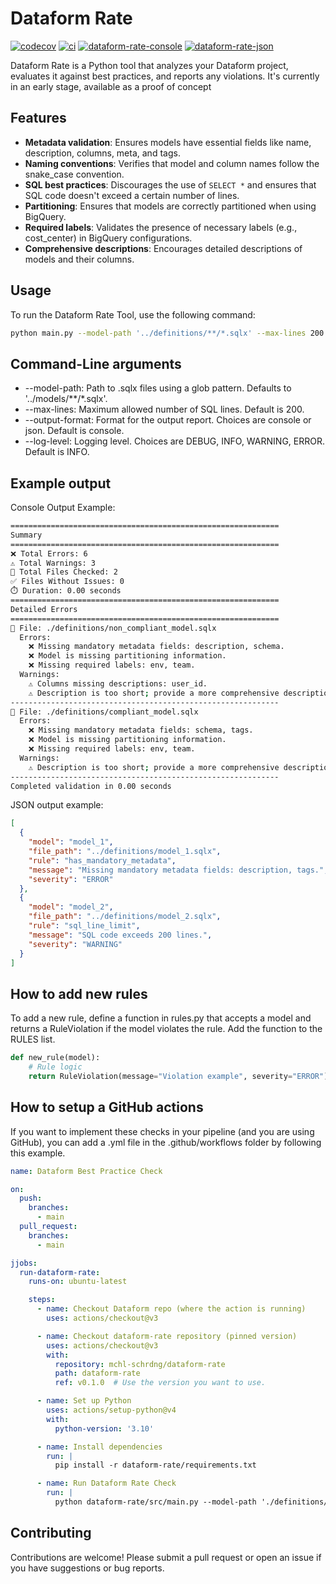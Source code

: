 # Dataform Rate

[![codecov](https://codecov.io/gh/mchl-schrdng/dataform-rate/main/graph/badge.svg)](https://codecov.io/gh/username/repository)
[![ci](https://github.com/mchl-schrdng/dataform-rate/actions/workflows/ci.yaml/badge.svg)](https://github.com/mchl-schrdng/dataform-rate/actions)
[![dataform-rate-console](https://github.com/mchl-schrdng/dataform-rate/actions/workflows/dataform-rate.yaml/badge.svg)](https://github.com/mchl-schrdng/dataform-rate-console/actions)
[![dataform-rate-json](https://github.com/mchl-schrdng/dataform-rate/actions/workflows/dataform-rate.yaml/badge.svg)](https://github.com/mchl-schrdng/dataform-rate-json/actions)


Dataform Rate is a Python tool that analyzes your Dataform project, evaluates it against best practices, and reports any violations.
It's currently in an early stage, available as a proof of concept 

## Features

- **Metadata validation**: Ensures models have essential fields like name, description, columns, meta, and tags.
- **Naming conventions**: Verifies that model and column names follow the snake_case convention.
- **SQL best practices**: Discourages the use of `SELECT *` and ensures that SQL code doesn't exceed a certain number of lines.
- **Partitioning**: Ensures that models are correctly partitioned when using BigQuery.
- **Required labels**: Validates the presence of necessary labels (e.g., cost_center) in BigQuery configurations.
- **Comprehensive descriptions**: Encourages detailed descriptions of models and their columns.

## Usage

To run the Dataform Rate Tool, use the following command:

```bash
python main.py --model-path '../definitions/**/*.sqlx' --max-lines 200 --output-format console
```

## Command-Line arguments
- --model-path: Path to .sqlx files using a glob pattern. Defaults to '../models/**/*.sqlx'.
- --max-lines: Maximum allowed number of SQL lines. Default is 200.
- --output-format: Format for the output report. Choices are console or json. Default is console.
- --log-level: Logging level. Choices are DEBUG, INFO, WARNING, ERROR. Default is INFO.

## Example output
Console Output Example:

```bash
============================================================
Summary
============================================================
❌ Total Errors: 6
⚠️ Total Warnings: 3
📂 Total Files Checked: 2
✅ Files Without Issues: 0
⏱️ Duration: 0.00 seconds
============================================================
Detailed Errors
============================================================
📄 File: ./definitions/non_compliant_model.sqlx
  Errors:
    ❌ Missing mandatory metadata fields: description, schema.
    ❌ Model is missing partitioning information.
    ❌ Missing required labels: env, team.
  Warnings:
    ⚠️ Columns missing descriptions: user_id.
    ⚠️ Description is too short; provide a more comprehensive description.
------------------------------------------------------------
📄 File: ./definitions/compliant_model.sqlx
  Errors:
    ❌ Missing mandatory metadata fields: schema, tags.
    ❌ Model is missing partitioning information.
    ❌ Missing required labels: env, team.
  Warnings:
    ⚠️ Description is too short; provide a more comprehensive description.
------------------------------------------------------------
Completed validation in 0.00 seconds
```

JSON output example:
```json
[
  {
    "model": "model_1",
    "file_path": "../definitions/model_1.sqlx",
    "rule": "has_mandatory_metadata",
    "message": "Missing mandatory metadata fields: description, tags.",
    "severity": "ERROR"
  },
  {
    "model": "model_2",
    "file_path": "../definitions/model_2.sqlx",
    "rule": "sql_line_limit",
    "message": "SQL code exceeds 200 lines.",
    "severity": "WARNING"
  }
]
```

## How to add new rules
To add a new rule, define a function in rules.py that accepts a model and returns a RuleViolation if the model violates the rule. Add the function to the RULES list.

```python
def new_rule(model):
    # Rule logic
    return RuleViolation(message="Violation example", severity="ERROR")
```

## How to setup a GitHub actions

If you want to implement these checks in your pipeline (and you are using GitHub), you can add a .yml file in the .github/workflows folder by following this example.

```yaml
name: Dataform Best Practice Check

on:
  push:
    branches:
      - main
  pull_request:
    branches:
      - main

jjobs:
  run-dataform-rate:
    runs-on: ubuntu-latest

    steps:
      - name: Checkout Dataform repo (where the action is running)
        uses: actions/checkout@v3

      - name: Checkout dataform-rate repository (pinned version)
        uses: actions/checkout@v3
        with:
          repository: mchl-schrdng/dataform-rate
          path: dataform-rate
          ref: v0.1.0  # Use the version you want to use.

      - name: Set up Python
        uses: actions/setup-python@v4
        with:
          python-version: '3.10'

      - name: Install dependencies
        run: |
          pip install -r dataform-rate/requirements.txt

      - name: Run Dataform Rate Check
        run: |
          python dataform-rate/src/main.py --model-path './definitions/**/*.sqlx' --output-format console
```

## Contributing
Contributions are welcome! Please submit a pull request or open an issue if you have suggestions or bug reports.
